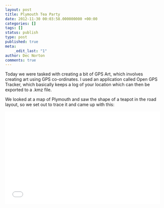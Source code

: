 ```yaml
---
layout: post
title: Plymouth Tea Party
date: 2012-11-30 00:03:58.000000000 +00:00
categories: []
tags: []
status: publish
type: post
published: true
meta:
    _edit_last: "1"
author: Dec Norton
comments: true
---
```


<p>Today we were tasked with creating a bit of GPS Art, which involves creating art using GPS co-ordinates. I used an application called Open GPS Tracker, which basically keeps a log of your location which can then be exported to a .kmz file.</p>
<p>We looked at a map of Plymouth and saw the shape of a teapot in the road layout, so we set out to trace it and came up with this:</p>
<p><iframe src="/gps-art/teapot.html" width="100%" height="300px" frameborder="0"></iframe></p>
